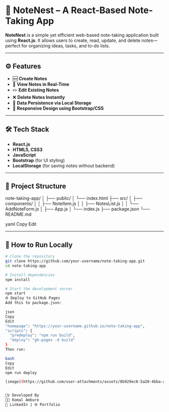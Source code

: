 # 📝 NoteNest – A React-Based Note-Taking App

**NoteNest** is a simple yet efficient web-based note-taking application built using **React.js**. It allows users to create, read, update, and delete notes—perfect for organizing ideas, tasks, and to-do lists.

---


## ⚙️ Features

- 🆕 **Create Notes**  
- 📖 **View Notes in Real-Time**
- ✏️ **Edit Existing Notes**
- ❌ **Delete Notes Instantly**
- 💾 **Data Persistence via Local Storage**
- 📱 **Responsive Design using Bootstrap/CSS**

---

## 🛠️ Tech Stack

- **React.js**
- **HTML5, CSS3**
- **JavaScript**
- **Bootstrap** (for UI styling)
- **LocalStorage** (for saving notes without backend)

---

## 📂 Project Structure

note-taking-app/
│
├── public/
│ └── index.html
├── src/
│ ├── components/
│ │ ├── NoteItem.js
│ │ ├── NotesList.js
│ │ └── AddNoteForm.js
│ ├── App.js
│ └── index.js
├── package.json
└── README.md

yaml
Copy
Edit

---

## 🧪 How to Run Locally

```bash
# Clone the repository
git clone https://github.com/your-username/note-taking-app.git
cd note-taking-app

# Install dependencies
npm install

# Start the development server
npm start
🌐 Deploy to GitHub Pages
Add this to package.json:

json
Copy
Edit
"homepage": "https://your-username.github.io/note-taking-app",
"scripts": {
  "predeploy": "npm run build",
  "deploy": "gh-pages -d build"
}
Then run:

bash
Copy
Edit
npm run deploy

[image](https://github.com/user-attachments/assets/8b929ec6-5a20-4bba-a5f3-6c7cfd25abff)


🙋‍♀️ Developed By
👩‍💻 Komal Ambure
🔗 LinkedIn | 🌐 Portfolio
